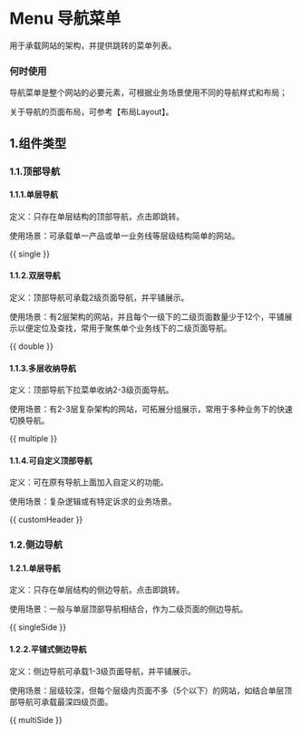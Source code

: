 # Menu 导航菜单

用于承载网站的架构，并提供跳转的菜单列表。

### 何时使用

导航菜单是整个网站的必要元素，可根据业务场景使用不同的导航样式和布局；

关于导航的页面布局，可参考【布局Layout】。

## 1.组件类型

### 1.1.顶部导航

#### 1.1.1.单层导航

定义：只存在单层结构的顶部导航，点击即跳转。

使用场景：可承载单一产品或单一业务线等层级结构简单的网站。

{{ single }}

#### 1.1.2.双层导航

定义：顶部导航可承载2级页面导航，并平铺展示。

使用场景：有2层架构的网站，并且每个一级下的二级页面数量少于12个，平铺展示以便定位及查找，常用于聚焦单个业务线下的二级页面导航。

{{ double }}

#### 1.1.3.多层收纳导航

定义：顶部导航下拉菜单收纳2-3级页面导航。

使用场景：有2-3层复杂架构的网站，可拓展分组展示，常用于多种业务下的快速切换导航。

{{ multiple }}

#### 1.1.4.可自定义顶部导航

定义：可在原有导航上面加入自定义的功能。

使用场景：复杂逻辑或有特定诉求的业务场景。

{{ customHeader }}

### 1.2.侧边导航

#### 1.2.1.单层导航

定义：只存在单层结构的侧边导航，点击即跳转。

使用场景：一般与单层顶部导航相结合，作为二级页面的侧边导航。

{{ singleSide }}

#### 1.2.2.平铺式侧边导航

定义：侧边导航可承载1-3级页面导航，并平铺展示。

使用场景：层级较深，但每个层级内页面不多（5个以下）的网站，如结合单层顶部导航可承载最深四级页面。

{{ multiSide }}

